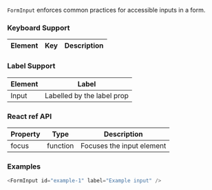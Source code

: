 `FormInput` enforces common practices for accessible inputs in a form.

### Keyboard Support

| Element | Key | Description |
| --- | --- | --- |

### Label Support

| Element | Label |
| --- | --- |
| Input | Labelled by the label prop |

### React ref API

| Property | Type | Description |
| --- | --- | --- |
| focus | function | Focuses the input element |

### Examples

```js
<FormInput id="example-1" label="Example input" />
```

